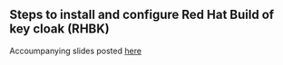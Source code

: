 ## Steps to install and configure Red Hat Build of key cloak (RHBK)
Accoumpanying slides posted [here](https://cloudify.network/slides/installing_configuring_rhbk.pdf)
